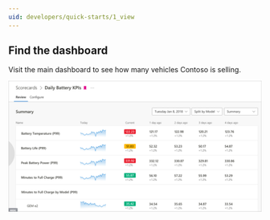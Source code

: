 ```yaml
---
uid: developers/quick-starts/1_view
---
```


## Find the dashboard

Visit the main dashboard to see how many vehicles Contoso is selling.

![December sales](dashboard.png)



